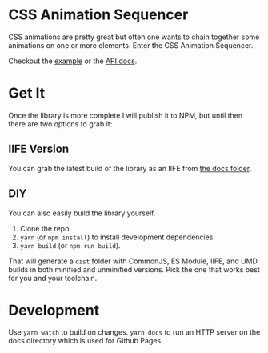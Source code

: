 # CSS Animation Sequencer

CSS animations are pretty great but often one wants to chain together some animations on one or more elements. Enter the CSS Animation Sequencer.

Checkout the [example](https://nickgravelyn.github.io/css-animation-sequencer) or the [API docs](https://nickgravelyn.github.io/css-animation-sequencer/api.html).

# Get It

Once the library is more complete I will publish it to NPM, but until then there are two options to grab it:

## IIFE Version

You can grab the latest build of the library as an IIFE from [the docs folder](docs/css-animation-sequencer.iife.js).

## DIY

You can also easily build the library yourself.

1. Clone the repo.
2. `yarn` (or `npm install`) to install development dependencies.
3. `yarn build` (or `npm run build`).

That will generate a `dist` folder with CommonJS, ES Module, IIFE, and UMD builds in both minified and unminified versions. Pick the one that works best for you and your toolchain.

# Development

Use `yarn watch` to build on changes. `yarn docs` to run an HTTP server on the docs directory which is used for Github Pages.
